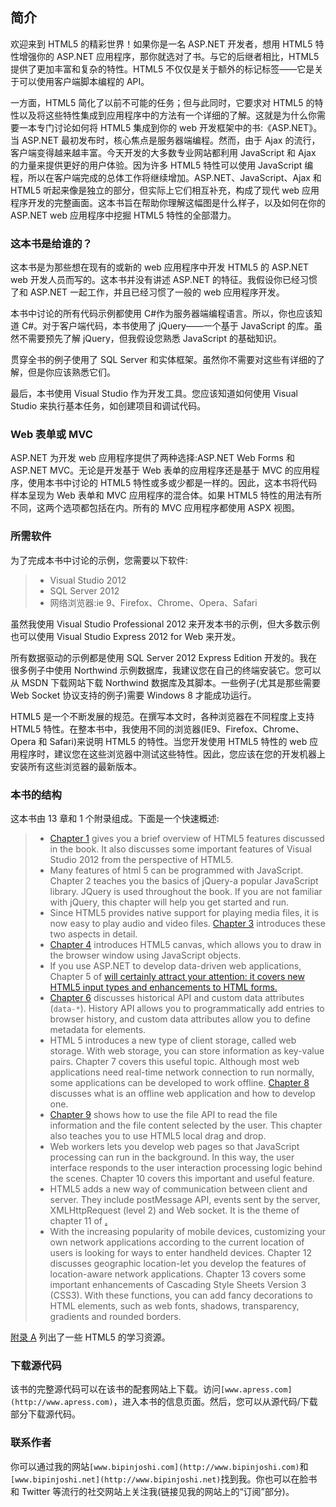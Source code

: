 ## 简介

欢迎来到 HTML5 的精彩世界！如果你是一名 ASP.NET 开发者，想用 HTML5 特性增强你的 ASP.NET 应用程序，那你就选对了书。与它的后继者相比，HTML5 提供了更加丰富和复杂的特性。HTML5 不仅仅是关于额外的标记标签——它是关于可以使用客户端脚本编程的 API。

一方面，HTML5 简化了以前不可能的任务；但与此同时，它要求对 HTML5 的特性以及将这些特性集成到应用程序中的方法有一个详细的了解。这就是为什么你需要一本专门讨论如何将 HTML5 集成到你的 web 开发框架中的书:《ASP.NET》。当 ASP.NET 最初发布时，核心焦点是服务器端编程。然而，由于 Ajax 的流行，客户端变得越来越丰富。今天开发的大多数专业网站都利用 JavaScript 和 Ajax 的力量来提供更好的用户体验。因为许多 HTML5 特性可以使用 JavaScript 编程，所以在客户端完成的总体工作将继续增加。ASP.NET、JavaScript、Ajax 和 HTML5 听起来像是独立的部分，但实际上它们相互补充，构成了现代 web 应用程序开发的完整画面。这本书旨在帮助你理解这幅图是什么样子，以及如何在你的 ASP.NET web 应用程序中挖掘 HTML5 特性的全部潜力。

### 这本书是给谁的？

这本书是为那些想在现有的或新的 web 应用程序中开发 HTML5 的 ASP.NET web 开发人员而写的。这本书并没有讲述 ASP.NET 的特征。我假设你已经习惯了和 ASP.NET 一起工作，并且已经习惯了一般的 web 应用程序开发。

本书中讨论的所有代码示例都使用 C#作为服务器端编程语言。所以，你也应该知道 C#。对于客户端代码，本书使用了 jQuery——一个基于 JavaScript 的库。虽然不需要预先了解 jQuery，但我假设您熟悉 JavaScript 的基础知识。

贯穿全书的例子使用了 SQL Server 和实体框架。虽然你不需要对这些有详细的了解，但是你应该熟悉它们。

最后，本书使用 Visual Studio 作为开发工具。您应该知道如何使用 Visual Studio 来执行基本任务，如创建项目和调试代码。

### Web 表单或 MVC

ASP.NET 为开发 web 应用程序提供了两种选择:ASP.NET Web Forms 和 ASP.NET MVC。无论是开发基于 Web 表单的应用程序还是基于 MVC 的应用程序，使用本书中讨论的 HTML5 特性或多或少都是一样的。因此，这本书将代码样本呈现为 Web 表单和 MVC 应用程序的混合体。如果 HTML5 特性的用法有所不同，这两个选项都包括在内。所有的 MVC 应用程序都使用 ASPX 视图。

### 所需软件

为了完成本书中讨论的示例，您需要以下软件:

> *   Visual Studio 2012
> *   SQL Server 2012
> *   网络浏览器:ie 9、Firefox、Chrome、Opera、Safari

虽然我使用 Visual Studio Professional 2012 来开发本书的示例，但大多数示例也可以使用 Visual Studio Express 2012 for Web 来开发。

所有数据驱动的示例都是使用 SQL Server 2012 Express Edition 开发的。我在很多例子中使用 Northwind 示例数据库，我建议您在自己的终端安装它。您可以从 MSDN 下载网站下载 Northwind 数据库及其脚本。一些例子(尤其是那些需要 Web Socket 协议支持的例子)需要 Windows 8 才能成功运行。

HTML5 是一个不断发展的规范。在撰写本文时，各种浏览器在不同程度上支持 HTML5 特性。在整本书中，我使用不同的浏览器(IE9、Firefox、Chrome、Opera 和 Safari)来说明 HTML5 的特性。当您开发使用 HTML5 特性的 web 应用程序时，建议您在这些浏览器中测试这些特性。因此，您应该在您的开发机器上安装所有这些浏览器的最新版本。

### 本书的结构

这本书由 13 章和 1 个附录组成。下面是一个快速概述:

> *   [Chapter 1](01.html) gives you a brief overview of HTML5 features discussed in the book. It also discusses some important features of Visual Studio 2012 from the perspective of HTML5.
> *   Many features of html 5 can be programmed with JavaScript. Chapter 2 teaches you the basics of jQuery-a popular JavaScript library. JQuery is used throughout the book. If you are not familiar with jQuery, this chapter will help you get started and run.
> *   Since HTML5 provides native support for playing media files, it is now easy to play audio and video files. [Chapter 3](03.html) introduces these two aspects in detail.
> *   [Chapter 4](04.html) introduces HTML5 canvas, which allows you to draw in the browser window using JavaScript objects.
> *   If you use ASP.NET to develop data-driven web applications, Chapter 5 of [will certainly attract your attention: it covers new HTML5 input types and enhancements to HTML forms.](05.html)
> *   [Chapter 6](06.html) discusses historical API and custom data attributes (`data-*`). History API allows you to programmatically add entries to browser history, and custom data attributes allow you to define metadata for elements.
> *   HTML 5 introduces a new type of client storage, called web storage. With web storage, you can store information as key-value pairs. Chapter 7 covers this useful topic. Although most web applications need real-time network connection to run normally, some applications can be developed to work offline. [Chapter 8](08.html) discusses what is an offline web application and how to develop one.
> *   [Chapter 9](09.html) shows how to use the file API to read the file information and the file content selected by the user. This chapter also teaches you to use HTML5 local drag and drop.
> *   Web workers lets you develop web pages so that JavaScript processing can run in the background. In this way, the user interface responds to the user interaction processing logic behind the scenes. Chapter 10 covers this important and useful feature.
> *   HTML5 adds a new way of communication between client and server. They include postMessage API, events sent by the server, XMLHttpRequest (level 2) and Web socket. It is the theme of chapter 11 of [.](11.html)
> *   With the increasing popularity of mobile devices, customizing your own network applications according to the current location of users is looking for ways to enter handheld devices. Chapter 12 discusses geographic location-let you develop the features of location-aware network applications. Chapter 13 covers some important enhancements of Cascading Style Sheets Version 3 (CSS3). With these functions, you can add fancy decorations to HTML elements, such as web fonts, shadows, transparency, gradients and rounded borders.

[附录 A](14.html) 列出了一些 HTML5 的学习资源。

### 下载源代码

该书的完整源代码可以在该书的配套网站上下载。访问`[www.apress.com](http://www.apress.com)`，进入本书的信息页面。然后，您可以从源代码/下载部分下载源代码。

### 联系作者

你可以通过我的网站`[www.bipinjoshi.com](http://www.bipinjoshi.com)`和`[www.bipinjoshi.net](http://www.bipinjoshi.net)`找到我。你也可以在脸书和 Twitter 等流行的社交网站上关注我(链接见我的网站上的“订阅”部分)。